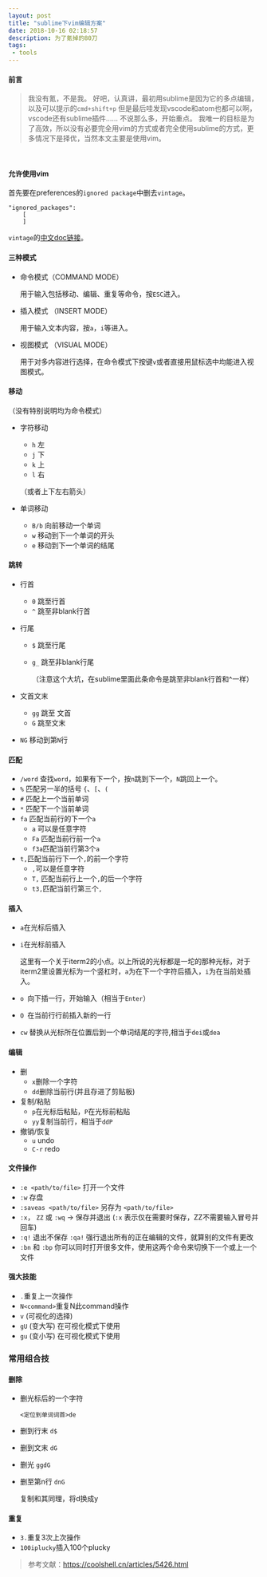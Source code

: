 ```yaml
---
layout: post
title: "sublime下vim编辑方案"
date: 2018-10-16 02:18:57
description: 为了氪掉的80刀 
tags: 
 - tools
---
```


#### 前言
>我没有氪，不是我。
好吧，认真讲，最初用sublime是因为它的多点编辑，以及可以提示的`cmd+shift+p`
但是最后哇发现vscode和atom也都可以啊，vscode还有sublime插件......
不说那么多，开始重点。
我唯一的目标是为了高效，所以没有必要完全用vim的方式或者完全使用sublime的方式，更多情况下是择优，当然本文主要是使用vim。    
<br>

#### 允许使用vim
首先要在preferences的`ignored package`中删去`vintage`。

	"ignored_packages":
		[
		]

`vintage`的[中文doc链接](https://feliving.github.io/sublime-text-3-documentation/vintage.html)。
<br>

#### 三种模式

- 命令模式（COMMAND MODE）

  用于输入包括移动、编辑、重复等命令，按`ESC`进入。

- 插入模式 （INSERT MODE）

  用于输入文本内容，按`a`，`i`等进入。

- 视图模式 （VISUAL MODE）

  用于对多内容进行选择，在命令模式下按键`v`或者直接用鼠标选中均能进入视图模式。

#### 移动
（没有特别说明均为命令模式）

+ 字符移动

  - `h` 左
  - `j` 下
  - `k` 上
  - `l` 右

  （或者上下左右箭头）

+ 单词移动
  - `B/b` 向前移动一个单词
  - `w` 移动到下一个单词的开头
  - `e` 移动到下一个单词的结尾

#### 跳转

- 行首

  - `0` 跳至行首
  - `^` 跳至非blank行首

- 行尾

  - `$` 跳至行尾

  - `g_` 跳至非blank行尾

    （注意这个大坑，在sublime里面此条命令是跳至非blank行首和^一样）

- 文首文末

  - `gg`   跳至 文首
  - `G`  跳至文末

- `NG` 移动到第`N`行

  

#### 匹配

- `/word` 查找`word`，如果有下一个，按`n`跳到下一个，`N`跳回上一个。
- `%` 匹配另一半的括号 `{`、`[`、`(`
- `#` 匹配上一个当前单词
- `*` 匹配下一个当前单词
- `fa` 匹配当前行的下一个`a`
  - `a` 可以是任意字符
  - `Fa` 匹配当前行前一个`a`
  - `f3a`匹配当前行第3个`a`
- `t,`匹配当前行下一个`,`的前一个字符
  - `,`可以是任意字符  
  - `T,` 匹配当前行上一个`,`的后一个字符
  - `t3,`匹配当前行第三个`,`

#### 插入

- `a`在光标后插入

- `i`在光标前插入

  这里有一个关于iterm2的小点。以上所说的光标都是一坨的那种光标，对于iterm2里设置光标为一个竖杠时，`a`为在下一个字符后插入，`i`为在当前处插入。

- `o `向下插一行，开始输入（相当于`Enter`）

- `O `在当前行行前插入新的一行

- `cw` 替换从光标所在位置后到一个单词结尾的字符,相当于`dei`或`dea`

#### 编辑

- 删
  - `x`删除一个字符
  - `dd`删除当前行(并且存进了剪贴板)
- 复制/粘贴
  - `p`在光标后粘贴，`P`在光标前粘贴
  - `yy`复制当前行，相当于`ddP`
- 撤销/恢复
  - `u` undo
  - `C-r` redo

#### 文件操作

- `:e <path/to/file>`   打开一个文件
- `:w`  存盘
- `:saveas <path/to/file>`  另存为 `<path/to/file>`
- `:x`， `ZZ` 或 `:wq` → 保存并退出 (`:x` 表示仅在需要时保存，ZZ不需要输入冒号并回车)
- `:q!`  退出不保存 `:qa!` 强行退出所有的正在编辑的文件，就算别的文件有更改
- `:bn` 和 `:bp`  你可以同时打开很多文件，使用这两个命令来切换下一个或上一个文件

#### 强大技能

- `.`重复上一次操作
- `N<command>`重复N此command操作
- `v` (可视化的选择)
- `gU` (变大写) 在可视化模式下使用
- `gu` (变小写) 在可视化模式下使用

### 常用组合技

#### 删除

- 删光标后的一个字符 

  `<定位到单词词首>de`

- 删到行末 `d$`

- 删到文末 `dG`

- 删光 `ggdG`

- 删至第n行 `dnG`

  复制和其同理，将d换成y

#### 重复

- `3.`重复3次上次操作
- `100iplucky`插入100个plucky



> 参考文献：https://coolshell.cn/articles/5426.html